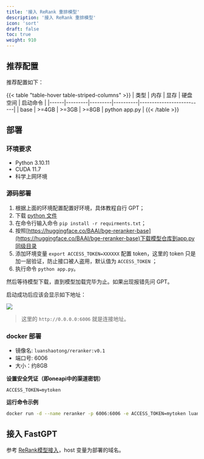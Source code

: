 ```yaml
---
title: '接入 ReRank 重排模型'
description: '接入 ReRank 重排模型'
icon: 'sort'
draft: false
toc: true
weight: 910
---
```


## 推荐配置

推荐配置如下：

{{< table "table-hover table-striped-columns" >}}
| 类型 | 内存 | 显存 | 硬盘空间 | 启动命令 |
|------|---------|---------|----------|--------------------------|
| base | >=4GB | >=3GB | >=8GB | python app.py |
{{< /table >}}

## 部署

### 环境要求

- Python 3.10.11
- CUDA 11.7
- 科学上网环境

### 源码部署

1. 根据上面的环境配置配置好环境，具体教程自行 GPT；
2. 下载 [python 文件](app.py)
3. 在命令行输入命令 `pip install -r requirments.txt`；
4. 按照[https://huggingface.co/BAAI/bge-reranker-base](https://huggingface.co/BAAI/bge-reranker-base)下载模型仓库到app.py同级目录
5. 添加环境变量 `export ACCESS_TOKEN=XXXXXX` 配置 token，这里的 token 只是加一层验证，防止接口被人盗用，默认值为 `ACCESS_TOKEN` ；
6. 执行命令 `python app.py`。

然后等待模型下载，直到模型加载完毕为止。如果出现报错先问 GPT。

启动成功后应该会显示如下地址：

![](/imgs/chatglm2.png)

> 这里的 `http://0.0.0.0:6006` 就是连接地址。

### docker 部署

+ 镜像名: `luanshaotong/reranker:v0.1`  
+ 端口号: 6006
+ 大小：约8GB

**设置安全凭证（即oneapi中的渠道密钥）**
```
ACCESS_TOKEN=mytoken
```

**运行命令示例**

```sh
docker run -d --name reranker -p 6006:6006 -e ACCESS_TOKEN=mytoken luanshaotong/reranker:v0.1
```

## 接入 FastGPT

参考 [ReRank模型接入](/docs/development/configuration/#rerank-接入)，host 变量为部署的域名。
